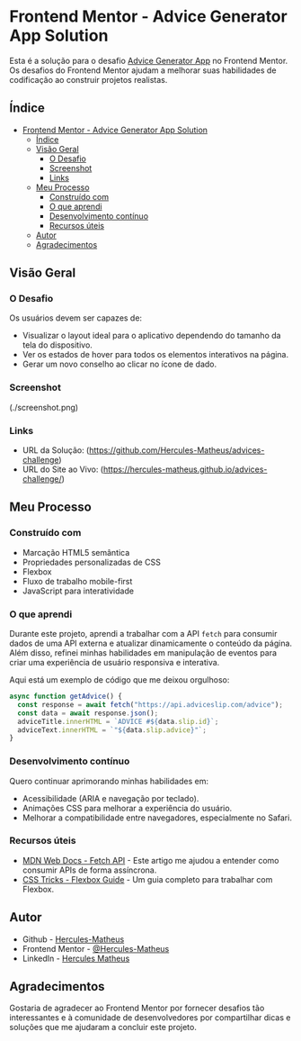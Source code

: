 # Frontend Mentor - Advice Generator App Solution

Esta é a solução para o desafio [Advice Generator App](https://www.frontendmentor.io/challenges/advice-generator-app-QdUG-13db) no Frontend Mentor. Os desafios do Frontend Mentor ajudam a melhorar suas habilidades de codificação ao construir projetos realistas.

## Índice

- [Frontend Mentor - Advice Generator App Solution](#frontend-mentor---advice-generator-app-solution)
  - [Índice](#índice)
  - [Visão Geral](#visão-geral)
    - [O Desafio](#o-desafio)
    - [Screenshot](#screenshot)
    - [Links](#links)
  - [Meu Processo](#meu-processo)
    - [Construído com](#construído-com)
    - [O que aprendi](#o-que-aprendi)
    - [Desenvolvimento contínuo](#desenvolvimento-contínuo)
    - [Recursos úteis](#recursos-úteis)
  - [Autor](#autor)
  - [Agradecimentos](#agradecimentos)

## Visão Geral

### O Desafio

Os usuários devem ser capazes de:

- Visualizar o layout ideal para o aplicativo dependendo do tamanho da tela do dispositivo.
- Ver os estados de hover para todos os elementos interativos na página.
- Gerar um novo conselho ao clicar no ícone de dado.

### Screenshot

(./screenshot.png)

### Links

- URL da Solução: (https://github.com/Hercules-Matheus/advices-challenge)
- URL do Site ao Vivo: (https://hercules-matheus.github.io/advices-challenge/)

## Meu Processo

### Construído com

- Marcação HTML5 semântica
- Propriedades personalizadas de CSS
- Flexbox
- Fluxo de trabalho mobile-first
- JavaScript para interatividade

### O que aprendi

Durante este projeto, aprendi a trabalhar com a API `fetch` para consumir dados de uma API externa e atualizar dinamicamente o conteúdo da página. Além disso, refinei minhas habilidades em manipulação de eventos para criar uma experiência de usuário responsiva e interativa.

Aqui está um exemplo de código que me deixou orgulhoso:

```javascript
async function getAdvice() {
  const response = await fetch("https://api.adviceslip.com/advice");
  const data = await response.json();
  adviceTitle.innerHTML = `ADVICE #${data.slip.id}`;
  adviceText.innerHTML = `"${data.slip.advice}"`;
}
```

### Desenvolvimento contínuo

Quero continuar aprimorando minhas habilidades em:

- Acessibilidade (ARIA e navegação por teclado).
- Animações CSS para melhorar a experiência do usuário.
- Melhorar a compatibilidade entre navegadores, especialmente no Safari.

### Recursos úteis

- [MDN Web Docs - Fetch API](https://developer.mozilla.org/en-US/docs/Web/API/Fetch_API) - Este artigo me ajudou a entender como consumir APIs de forma assíncrona.
- [CSS Tricks - Flexbox Guide](https://css-tricks.com/snippets/css/a-guide-to-flexbox/) - Um guia completo para trabalhar com Flexbox.

## Autor

- Github - [Hercules-Matheus](https://github.com/Hercules-Matheus)
- Frontend Mentor - [@Hercules-Matheus](https://www.frontendmentor.io/profile/Hercules-Matheus)
- LinkedIn - [Hercules Matheus](https://www.linkedin.com/in/hercules-matheus/)

## Agradecimentos

Gostaria de agradecer ao Frontend Mentor por fornecer desafios tão interessantes e à comunidade de desenvolvedores por compartilhar dicas e soluções que me ajudaram a concluir este projeto.
